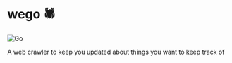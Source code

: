 # wego 🕷
![Go](https://github.com/iAziz786/wego/workflows/Go/badge.svg?branch=master)

A web crawler to keep you updated about things you want to keep track of
